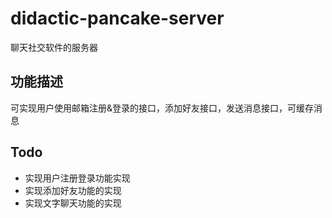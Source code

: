 # didactic-pancake-server

聊天社交软件的服务器

功能描述
--
可实现用户使用邮箱注册&登录的接口，添加好友接口，发送消息接口，可缓存消息

Todo
--
* 实现用户注册登录功能实现
* 实现添加好友功能的实现
* 实现文字聊天功能的实现
